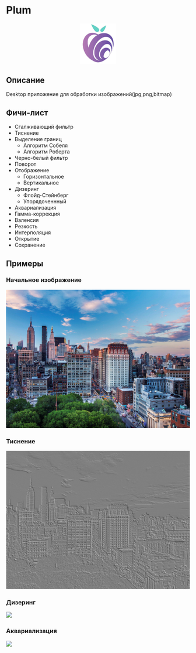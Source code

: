# Plum

<div id="header" align="center">
  <img src="src/jvmMain/resources/drawable/launcher_icons/linux.png" width="100"/>
</div>

## Описание 

Desktop приложение для обработки изображений(jpg,png,bitmap)

## Фичи-лист 

- Сгалживающий фильтр 
- Тиснение 
- Выделение границ 
  - Алгоритм Собеля 
  - Алгоритм Роберта
- Черно-белый фильтр
- Поворот 
- Отображение
  - Горизонтальное
  - Вертикальное
- Дизеринг
  - Флойд-Стейнберг
  - Упорядоченнный
- Аквариализация 
- Гамма-коррекция 
- Валенсия 
- Резкость 
- Интерполяция 
- Открытие 
- Сохранение 

## Примеры

### Начальное изображение 
![](docs/test.jpg)

### Тиснение 
![](docs/embossing.png)

### Дизеринг
![](docs/dithering.png)

### Аквариализация
![](docs/aquarell.png)